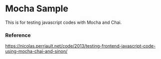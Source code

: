 # Mocha Sample

This is for testing javascript codes with Mocha and Chai.

### Reference

https://nicolas.perriault.net/code/2013/testing-frontend-javascript-code-using-mocha-chai-and-sinon/
